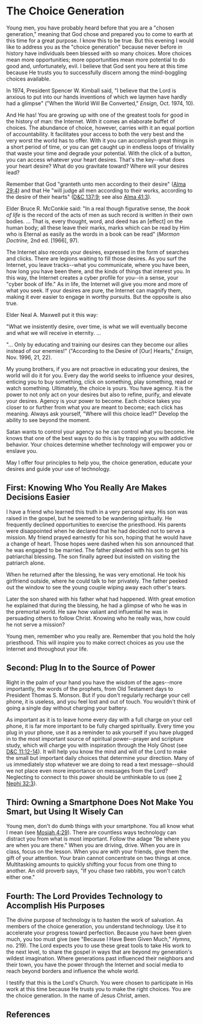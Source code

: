 # The Choice Generation

Young men, you have probably heard before that you are a "chosen generation,"
meaning that God chose and prepared you to come to earth at this time for a
great purpose. I know this to be true. But this evening I would like to
address you as the "choice generation" because never before in history have
individuals been blessed with so many choices. More choices mean more
opportunities; more opportunities mean more potential to do good and,
unfortunately, evil. I believe that God sent you here at this time because He
trusts you to successfully discern among the mind-boggling choices available.

In 1974, President Spencer W. Kimball said, "I believe that the Lord is
anxious to put into our hands inventions of which we laymen have hardly had a
glimpse" ("When the World Will Be Converted," _Ensign,_ Oct. 1974, 10).

And He has! You are growing up with one of the greatest tools for good in the
history of man: the Internet. With it comes an elaborate buffet of choices.
The abundance of choice, however, carries with it an equal portion of
accountability. It facilitates your access to both the very best and the very
worst the world has to offer. With it you can accomplish great things in a
short period of time, or you can get caught up in endless loops of triviality
that waste your time and degrade your potential. With the click of a button,
you can access whatever your heart desires. That's the key--what does your
heart desire? What do you gravitate toward? Where will your desires lead?

Remember that God "granteth unto men according to their desire" ([Alma
29:4](/scriptures/bofm/alma/29.4?lang=eng#3)) and that He "will judge all men
according to their works, according to the desire of their hearts" ([D&amp;C
137:9](/scriptures/dc-testament/dc/137.9?lang=eng#8); see also [Alma
41:3](/scriptures/bofm/alma/41.3?lang=eng#2)).

Elder Bruce R. McConkie said: "In a real though figurative sense, the _book of
life_ is the record of the acts of men as such record is written in their own
bodies. ... That is, every thought, word, and deed has an [effect] on the human
body; all these leave their marks, marks which can be read by Him who is
Eternal as easily as the words in a book can be read" (_Mormon Doctrine,_ 2nd
ed. [1966], 97).

The Internet also records your desires, expressed in the form of searches and
clicks. There are legions waiting to fill those desires. As you surf the
Internet, you leave tracks--what you communicate, where you have been, how
long you have been there, and the kinds of things that interest you. In this
way, the Internet creates a cyber profile for you--in a sense, your "cyber
book of life." As in life, the Internet will give you more and more of what
you seek. If your desires are pure, the Internet can magnify them, making it
ever easier to engage in worthy pursuits. But the opposite is also true.

Elder Neal A. Maxwell put it this way:

"What we insistently desire, over time, is what we will eventually become and
what we will receive in eternity. ...

"... Only by educating and training our desires can they become our allies
instead of our enemies!" ("According to the Desire of [Our] Hearts," _Ensign,_
Nov. 1996, 21, 22).

My young brothers, if you are not proactive in educating your desires, the
world will do it for you. Every day the world seeks to influence your desires,
enticing you to buy something, click on something, play something, read or
watch something. Ultimately, the choice is yours. You have agency. It is the
power to not only act on your desires but also to refine, purify, and elevate
your desires. Agency is your power to become. Each choice takes you closer to
or further from what you are meant to become; each click has meaning. Always
ask yourself, "Where will this choice lead?" Develop the ability to see beyond
the moment.

Satan wants to control your agency so he can control what you become. He knows
that one of the best ways to do this is by trapping you with addictive
behavior. Your choices determine whether technology will empower you or
enslave you.

May I offer four principles to help you, the choice generation, educate your
desires and guide your use of technology.

## First: Knowing Who You Really Are Makes Decisions Easier

I have a friend who learned this truth in a very personal way. His son was
raised in the gospel, but he seemed to be wandering spiritually. He frequently
declined opportunities to exercise the priesthood. His parents were
disappointed when he declared that he had decided not to serve a mission. My
friend prayed earnestly for his son, hoping that he would have a change of
heart. Those hopes were dashed when his son announced that he was engaged to
be married. The father pleaded with his son to get his patriarchal blessing.
The son finally agreed but insisted on visiting the patriarch alone.

When he returned after the blessing, he was very emotional. He took his
girlfriend outside, where he could talk to her privately. The father peeked
out the window to see the young couple wiping away each other's tears.

Later the son shared with his father what had happened. With great emotion he
explained that during the blessing, he had a glimpse of who he was in the
premortal world. He saw how valiant and influential he was in persuading
others to follow Christ. Knowing who he really was, how could he not serve a
mission?

Young men, remember who you really are. Remember that you hold the holy
priesthood. This will inspire you to make correct choices as you use the
Internet and throughout your life.

## Second: Plug In to the Source of Power

Right in the palm of your hand you have the wisdom of the ages--more
importantly, the words of the prophets, from Old Testament days to President
Thomas S. Monson. But if you don't regularly recharge your cell phone, it is
useless, and you feel lost and out of touch. You wouldn't think of going a
single day without charging your battery.

As important as it is to leave home every day with a full charge on your cell
phone, it is far more important to be fully charged spiritually. Every time
you plug in your phone, use it as a reminder to ask yourself if you have
plugged in to the most important source of spiritual power--prayer and
scripture study, which will charge you with inspiration through the Holy Ghost
(see [D&amp;C 11:12-14](/scriptures/dc-testament/dc/11.12-14?lang=eng#11)). It
will help you know the mind and will of the Lord to make the small but
important daily choices that determine your direction. Many of us immediately
stop whatever we are doing to read a text message--should we not place even
more importance on messages from the Lord? Neglecting to connect to this power
should be unthinkable to us (see [2 Nephi
32:3](/scriptures/bofm/2-ne/32.3?lang=eng#2)).

## Third: Owning a Smartphone Does Not Make You Smart, but Using It Wisely Can

Young men, don't do dumb things with your smartphone. You all know what I mean
(see [Mosiah 4:29](/scriptures/bofm/mosiah/4.29?lang=eng#28)). There are
countless ways technology can distract you from what is most important. Follow
the adage "Be where you are when you are there." When you are driving, drive.
When you are in class, focus on the lesson. When you are with your friends,
give them the gift of your attention. Your brain cannot concentrate on two
things at once. Multitasking amounts to quickly shifting your focus from one
thing to another. An old proverb says, "If you chase two rabbits, you won't
catch either one."

## Fourth: The Lord Provides Technology to Accomplish His Purposes

The divine purpose of technology is to hasten the work of salvation. As
members of the choice generation, you understand technology. Use it to
accelerate your progress toward perfection. Because you have been given much,
you too must give (see "Because I Have Been Given Much," _Hymns,_ no. 219).
The Lord expects you to use these great tools to take His work to the next
level, to share the gospel in ways that are beyond my generation's wildest
imagination. Where generations past influenced their neighbors and their town,
you have the power through the Internet and social media to reach beyond
borders and influence the whole world.

I testify that this is the Lord's Church. You were chosen to participate in
His work at this time because He trusts you to make the right choices. You are
the choice generation. In the name of Jesus Christ, amen.

## References

